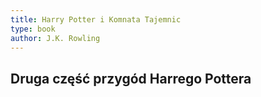 ```yaml
---
title: Harry Potter i Komnata Tajemnic
type: book
author: J.K. Rowling
---
```


## Druga część przygód Harrego Pottera
